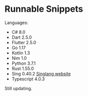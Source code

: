 # Runnable Snippets



Languages:

* C# 8.0
* Dart 2.5.0
* Flutter 2.5.0
* Go 1.17
* Kotlin 1.3
* Nim 1.0
* Python 3.7.1
* Rust 1.55.0
* Sing 0.40.2 [ Singlang website](https://mdegirolami.wixsite.com/singlang)
* Typescript 4.0.3


Still updating.